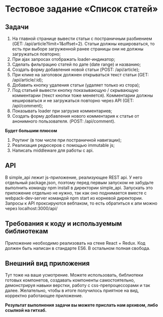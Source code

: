 # Тестовое задание &laquo;Список статей&raquo;

## Задачи
1. На главной странице вывести статьи с постраничным разбиением (GET: /api/article?limit=1&offset=2). Статьи должны кешироваться, то есть при выборе загруженной ранее страницы они не должны загружаться повторно;
2. При ajax запросах отображать loader-индикатор;
3. Сделать фильтрацию статей по дате (date range) и названию;
4. Создать форму добавления новой статьи (POST: /api/article);
5. При клике на заголовок должнен открываться текст статьи (GET: /api/article/:id);
6. Добавить кнопку удаления статьи (удаляет только из стора);
7. Под статьей вывести кнопку показывающую / скрывающую комментарии (текст кнопки тоже меняется). Комментарии должны кешироваться и не загружаться повторно через API (GET: /api/comment);
8. Показывать loader при загрузке комментариев;
9. Создать форму добавления нового комментария к статье от анонимного пользователя. (POST: /api/comment).

**Будет большим плюсом**
1. Роутинг (в том числе при постраничной навигации);
2. Реализация редюсеров с помощью immutable js;
3. Написать middleware для работы с api.

## API
В simple_api лежит js-приложение, реализующее REST api. У него отдельный package.json, поэтому перед первым запуском не забудьте выполнить команду npm install в директории simple_api. Запускать это приложение отдельно не нужно, так как оно поднимается вместе с webpack-dev-server командой npm start из корневой директории. Запросы к API проксируются вебпаком, то есть обратиться к апи можно через localhost:3000/api/

## Требования к коду и используемым библиотекам
Приложение необходимо реализовать на стеке React + Redux. Код должен быть написан в стандарте ES6. В остальном полная свобода.

## Внешний вид приложения
Тут тоже на ваше усмотрение. Можете использовать, библиотеки готовых компонетов, создавать компоненты самостоятельно, демонстрируя навыки верстки, работу с css-препроцессорами и так далее. Желательно, чтобы в итоге получилось приятное на вид, корректно работающее приложение.

**Результат выполнения задачи вы можете прислать нам архивом, либо ссылкой на гитхаб.**
